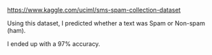 https://www.kaggle.com/uciml/sms-spam-collection-dataset

Using this dataset, I predicted whether a text was Spam or Non-spam (ham). 

I ended up with a 97% accuracy.
